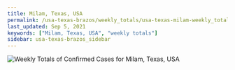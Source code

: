 ```yaml
---
title: Milam, Texas, USA
permalink: /usa-texas-brazos/weekly_totals/usa-texas-milam-weekly_totals.html
last_updated: Sep 5, 2021
keywords: ["Milam, Texas, USA", "weekly totals"]
sidebar: usa-texas-brazos_sidebar
---
```


![Weekly Totals of Confirmed Cases for Milam, Texas, USA](/covid_tracker/images/graphs/usa-texas-milam-weekly_totals_graph.png)
